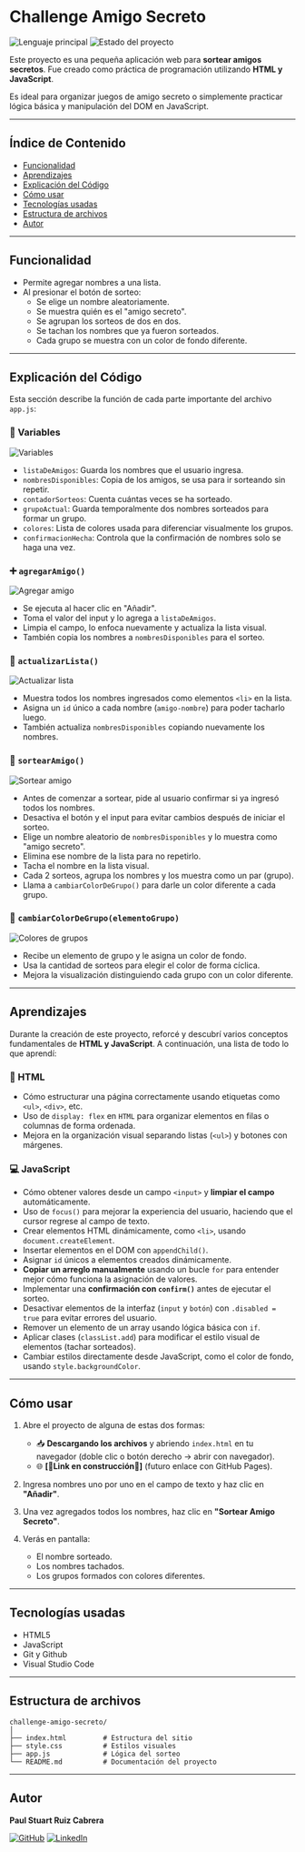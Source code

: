 # Challenge Amigo Secreto 

![Lenguaje principal](https://img.shields.io/badge/JavaScript-ES6-informational) ![Estado del proyecto](https://img.shields.io/badge/estado-en%20progreso-yellow)

Este proyecto es una pequeña aplicación web para **sortear amigos secretos**. Fue creado como práctica de programación utilizando **HTML y JavaScript**.

Es ideal para organizar juegos de amigo secreto o simplemente practicar lógica básica y manipulación del DOM en JavaScript.

---

## Índice de Contenido

- [Funcionalidad](#funcionalidad)
- [Aprendizajes](#aprendizajes)
- [Explicación del Código](#explicacion-del-codigo)
- [Cómo usar](#como-usar)
- [Tecnologías usadas](#tecnologias-usadas)
- [Estructura de archivos](#estructura-de-archivos)
- [Autor](#autor)

---

## Funcionalidad

- Permite agregar nombres a una lista.
- Al presionar el botón de sorteo:
  - Se elige un nombre aleatoriamente.
  - Se muestra quién es el "amigo secreto".
  - Se agrupan los sorteos de dos en dos.
  - Se tachan los nombres que ya fueron sorteados.
  - Cada grupo se muestra con un color de fondo diferente.

---

## Explicación del Código

Esta sección describe la función de cada parte importante del archivo `app.js`:

### 🧮 Variables

![Variables](assets/variables.png)

- `listaDeAmigos`: Guarda los nombres que el usuario ingresa.
- `nombresDisponibles`: Copia de los amigos, se usa para ir sorteando sin repetir.
- `contadorSorteos`: Cuenta cuántas veces se ha sorteado.
- `grupoActual`: Guarda temporalmente dos nombres sorteados para formar un grupo.
- `colores`: Lista de colores usada para diferenciar visualmente los grupos.
- `confirmacionHecha`: Controla que la confirmación de nombres solo se haga una vez.

### ➕ `agregarAmigo()`

![Agregar amigo](assets/agregar-amigo.png)

- Se ejecuta al hacer clic en "Añadir".
- Toma el valor del input y lo agrega a `listaDeAmigos`.
- Limpia el campo, lo enfoca nuevamente y actualiza la lista visual.
- También copia los nombres a `nombresDisponibles` para el sorteo.

### 🔄 `actualizarLista()`

![Actualizar lista](assets/actualizar-lista.png)

- Muestra todos los nombres ingresados como elementos `<li>` en la lista.
- Asigna un `id` único a cada nombre (`amigo-nombre`) para poder tacharlo luego.
- También actualiza `nombresDisponibles` copiando nuevamente los nombres.

### 🎲 `sortearAmigo()`

![Sortear amigo](assets/sortear-amigo.png)

- Antes de comenzar a sortear, pide al usuario confirmar si ya ingresó todos los nombres.
- Desactiva el botón y el input para evitar cambios después de iniciar el sorteo.
- Elige un nombre aleatorio de `nombresDisponibles` y lo muestra como "amigo secreto".
- Elimina ese nombre de la lista para no repetirlo.
- Tacha el nombre en la lista visual.
- Cada 2 sorteos, agrupa los nombres y los muestra como un par (grupo).
- Llama a `cambiarColorDeGrupo()` para darle un color diferente a cada grupo.

### 🎨 `cambiarColorDeGrupo(elementoGrupo)`

![Colores de grupos](assets/colores-grupos.png)

- Recibe un elemento de grupo y le asigna un color de fondo.
- Usa la cantidad de sorteos para elegir el color de forma cíclica.
- Mejora la visualización distinguiendo cada grupo con un color diferente.

---

## Aprendizajes

Durante la creación de este proyecto, reforcé y descubrí varios conceptos fundamentales de **HTML y JavaScript**. A continuación, una lista de todo lo que aprendí:

### 📄 HTML

- Cómo estructurar una página correctamente usando etiquetas como `<ul>`, `<div>`, etc.
- Uso de `display: flex` en ```HTML``` para organizar elementos en filas o columnas de forma ordenada.
- Mejora en la organización visual separando listas (`<ul>`) y botones con márgenes.

### 💻 JavaScript

- Cómo obtener valores desde un campo `<input>` y **limpiar el campo** automáticamente.
- Uso de `focus()` para mejorar la experiencia del usuario, haciendo que el cursor regrese al campo de texto.
- Crear elementos HTML dinámicamente, como `<li>`, usando `document.createElement`.
- Insertar elementos en el DOM con `appendChild()`.
- Asignar `id` únicos a elementos creados dinámicamente.
- **Copiar un arreglo manualmente** usando un bucle `for` para entender mejor cómo funciona la asignación de valores.
- Implementar una **confirmación con `confirm()`** antes de ejecutar el sorteo.
- Desactivar elementos de la interfaz (`input` y `botón`) con `.disabled = true` para evitar errores del usuario.
- Remover un elemento de un array usando lógica básica con `if`.
- Aplicar clases (`classList.add`) para modificar el estilo visual de elementos (tachar sorteados).
- Cambiar estilos directamente desde JavaScript, como el color de fondo, usando `style.backgroundColor`.

---

## Cómo usar

1. Abre el proyecto de alguna de estas dos formas:
   - 📥 **Descargando los archivos** y abriendo `index.html` en tu navegador (doble clic o botón derecho → abrir con navegador).
   - 🌐 **[🚧Link en construcción🚧]** (futuro enlace con GitHub Pages).

2. Ingresa nombres uno por uno en el campo de texto y haz clic en **"Añadir"**.

3. Una vez agregados todos los nombres, haz clic en **"Sortear Amigo Secreto"**.

4. Verás en pantalla:
   - El nombre sorteado.
   - Los nombres tachados.
   - Los grupos formados con colores diferentes.

---

## Tecnologías usadas

- HTML5
- JavaScript
- Git y Github
- Visual Studio Code

---

## Estructura de archivos

```
challenge-amigo-secreto/
│
├── index.html         # Estructura del sitio
├── style.css          # Estilos visuales
├── app.js             # Lógica del sorteo
└── README.md          # Documentación del proyecto
```

---

## Autor
**Paul Stuart Ruiz Cabrera** 

 [![GitHub](https://img.shields.io/badge/GitHub-000?style=for-the-badge&logo=github&logoColor=white)](https://github.com/Paulruiz23) [![LinkedIn](https://img.shields.io/badge/LinkedIn-0A66C2?style=for-the-badge&logo=linkedin&logoColor=white)](https://www.linkedin.com/in/paulruiz4227/)